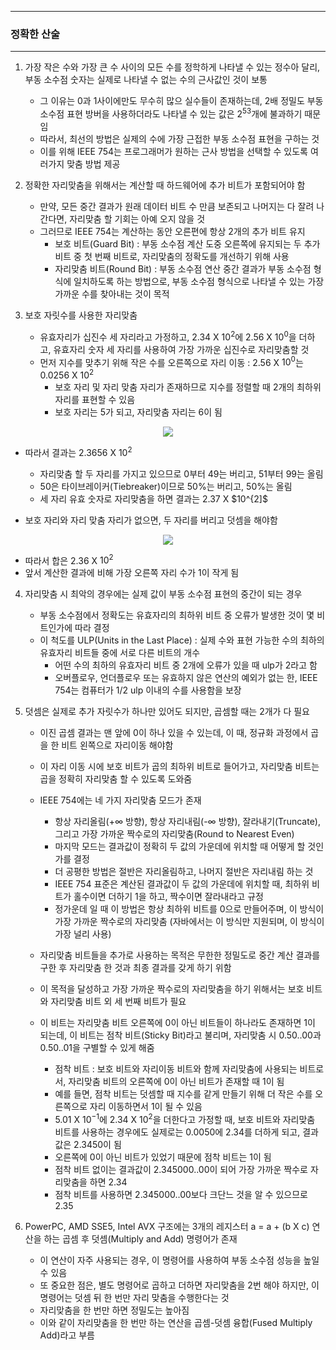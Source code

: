 -----
### 정확한 산술
-----
1. 가장 작은 수와 가장 큰 수 사이의 모든 수를 정학하게 나타낼 수 있는 정수아 달리, 부동 소수점 숫자는 실제로 나타낼 수 없는 수의 근사값인 것이 보통
   - 그 이유는 0과 1사이에만도 무수히 많으 실수들이 존재하는데, 2배 정밀도 부동 소수점 표현 방버을 사용하더라도 나타낼 수 있는 값은 $2^{53}$개에 불과하기 때문임
   - 따라서, 최선의 방법은 실제의 수에 가장 근접한 부동 소수점 표현을 구하는 것
   - 이를 위해 IEEE 754는 프로그래머가 원하는 근사 방법을 선택할 수 있도록 여러가지 맞춤 방법 제공

2. 정확한 자리맞춤을 위해서는 계산할 때 하드웨어에 추가 비트가 포함되어야 함
   - 만약, 모든 중간 결과가 원래 데이터 비트 수 만큼 보존되고 나머지는 다 잘려 나간다면, 자리맞춤 할 기회는 아예 오지 않을 것
   - 그러므로 IEEE 754는 계산하는 동안 오른편에 항상 2개의 추가 비트 유지
     + 보호 비트(Guard Bit) : 부동 소수점 계산 도중 오른쪽에 유지되는 두 추가 비트 중 첫 번째 비트로, 자리맞춤의 정확도를 개선하기 위해 사용
     + 자리맞춤 비트(Round Bit) : 부동 소수점 연산 중간 결과가 부동 소수점 형식에 일치하도록 하는 방법으로, 부동 소수점 형식으로 나타낼 수 있는 가장 가까운 수를 찾아내는 것이 목적

3. 보호 자릿수를 사용한 자리맞춤
   - 유효자리가 십진수 세 자리라고 가정하고, 2.34 X $10^{2}$에 2.56 X $10^{0}$을 더하고, 유효자리 숫자 세 자리를 사용하여 가장 가까운 십진수로 자리맞춤할 것
   - 먼저 지수를 맞추기 위해 작은 수를 오른쪽으로 자리 이동 : 2.56 X $10^{0}$는 0.0256 X $10^{2}$
     + 보호 자리 및 자리 맞춤 자리가 존재하므로 지수를 정렬할 때 2개의 최하위 자리를 표현할 수 있음
     + 보호 자리는 5가 되고, 자리맞춤 자리는 6이 됨
<div align="center">
<img src="https://github.com/user-attachments/assets/f52014db-9f7f-4729-8eba-e3fe63b65727">
</div>

   - 따라서 결과는 2.3656 X $10^{2}$
     + 자리맞춤 할 두 자리를 가지고 있으므로 0부터 49는 버리고, 51부터 99는 올림
     + 50은 타이브레이커(Tiebreaker)이므로 50%는 버리고, 50%는 올림
     + 세 자리 유효 숫자로 자리맞춤을 하면 결과는 2.37 X $10^{2]$

   - 보호 자리와 자리 맞춤 자리가 없으면, 두 자리를 버리고 덧셈을 해야함
<div align="center">
<img src="https://github.com/user-attachments/assets/a4eb29f8-4b93-4a27-9c8a-f8f85194d0cd">
</div>

   - 따라서 합은 2.36 X $10^{2}$
   - 앞서 계산한 결과에 비해 가장 오른쪽 자리 수가 1이 작게 됨

4. 자리맞춤 시 최악의 경우에는 실제 값이 부동 소수점 표현의 중간이 되는 경우
   - 부동 소수점에서 정확도는 유효자리의 최하위 비트 중 오류가 발생한 것이 몇 비트인가에 따라 결정
   - 이 척도를 ULP(Units in the Last Place) : 실제 수와 표현 가능한 수의 최하의 유효자리 비트들 중에 서로 다른 비트의 개수
     + 어떤 수의 최하의 유효자리 비트 중 2개에 오류가 있을 때 ulp가 2라고 함
     + 오버플로우, 언더플로우 또는 유효하지 않은 연산의 예외가 없는 한, IEEE 754는 컴퓨터가 1/2 ulp 이내의 수를 사용함을 보장

5. 덧셈은 실제로 추가 자릿수가 하나만 있어도 되지만, 곱셈할 때는 2개가 다 필요
   - 이진 곱셈 결과는 맨 앞에 0이 하나 있을 수 있는데, 이 때, 정규화 과정에서 곱을 한 비트 왼쪽으로 자리이동 해야함
   - 이 자리 이동 시에 보호 비트가 곱의 최하위 비트로 들어가고, 자리맞춤 비트는 곱을 정확히 자리맞춤 할 수 있도록 도와줌
   - IEEE 754에는 네 가지 자리맞춤 모드가 존재
     + 항상 자리올림(+∞ 방향), 항상 자리내림(-∞ 방향), 잘라내기(Truncate), 그리고 가장 가까운 짝수로의 자리맞춤(Round to Nearest Even)
     + 마지막 모드는 결과값이 정확히 두 값의 가운데에 위치할 때 어떻게 할 것인가를 결정
     + 더 공평한 방법은 절반은 자리올림하고, 나머지 절반은 자리내림 하는 것
     + IEEE 754 표준은 계산된 결과값이 두 값의 가운데에 위치할 때, 최하위 비트가 홀수이면 더하기 1을 하고, 짝수이면 잘라내라고 규정
     + 정가운데 일 때 이 방법은 항상 최하위 비트를 0으로 만들어주며, 이 방식이 가장 가까운 짝수로의 자리맞춤 (자바에서는 이 방식만 지원되며, 이 방식이 가장 널리 사용)

   - 자리맞춤 비트들을 추가로 사용하는 목적은 무한한 정밀도로 중간 계산 결과를 구한 후 자리맞춤 한 것과 최종 결과를 갖게 하기 위함
   - 이 목적을 달성하고 가장 가까운 짝수로의 자리맞춤을 하기 위해서는 보호 비트와 자리맞춤 비트 외 세 번째 비트가 필요
   - 이 비트는 자리맞춤 비트 오른쪽에 0이 아닌 비트들이 하나라도 존재하면 1이 되는데, 이 비트는 점착 비트(Sticky Bit)라고 불리며, 자리맞춤 시 0.50..00과 0.50..01을 구별할 수 있게 해줌
     + 점착 비트 : 보호 비트와 자리이동 비트와 함께 자리맞춤에 사용되는 비트로서, 자리맞춤 비트의 오른쪽에 0이 아닌 비트가 존재할 때 1이 됨
     + 예를 들면, 점착 비트는 덧셈할 때 지수를 같게 만들기 위해 더 작은 수를 오른쪽으로 자리 이동하면서 1이 될 수 있음
     + 5.01 X $10^{-1}$에 2.34 X $10^{2}$을 더한다고 가정할 때, 보호 비트와 자리맞춤 비트를 사용하는 경우에도 실제로는 0.0050에 2.34를 더하게 되고, 결과값은 2.3450이 됨
     + 오른쪽에 0이 아닌 비트가 있었기 때문에 점착 비트는 1이 됨
     + 점착 비트 없이는 결과값이 2.345000..00이 되어 가장 가까운 짝수로 자리맞춤을 하면 2.34
     + 점착 비트를 사용하면 2.345000..00보다 크단느 것을 알 수 있으므로 2.35

6. PowerPC, AMD SSE5, Intel AVX 구조에는 3개의 레지스터 a = a + (b X c) 연산을 하는 곱셈 후 덧셈(Multiply and Add) 명령어가 존재
   - 이 연산이 자주 사용되는 경우, 이 명령어를 사용하여 부동 소수점 성능을 높일 수 있음
   - 또 중요한 점은, 별도 명령어로 곱하고 더하면 자리맞춤을 2번 해야 하지만, 이 명령어는 덧셈 뒤 한 번만 자리 맞춤을 수행한다는 것
   - 자리맞춤을 한 번만 하면 정밀도는 높아짐
   - 이와 같이 자리맞춤을 한 번만 하는 연산을 곱셈-덧셈 융합(Fused Multiply Add)라고 부름

